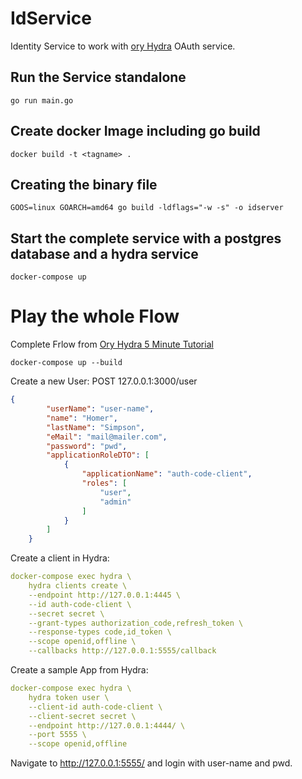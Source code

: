 # IdService
Identity Service to work with [ory Hydra](https://github.com/ory/hydra) OAuth service.

## Run the Service standalone
`go run main.go`

## Create docker Image including go build
`docker build -t <tagname> .`

## Creating the binary file
`GOOS=linux GOARCH=amd64 go build -ldflags="-w -s" -o idserver`

## Start the complete service with a postgres database and a hydra service
`docker-compose up`

# Play the whole Flow
Complete Frlow from [Ory Hydra 5 Minute Tutorial](https://www.ory.sh/hydra/docs/5min-tutorial/)

`docker-compose up --build`

Create a new User:
POST 127.0.0.1:3000/user
````json
{
        "userName": "user-name",
        "name": "Homer",
        "lastName": "Simpson",
        "eMail": "mail@mailer.com",
        "password": "pwd",
        "applicationRoleDTO": [
            {
                "applicationName": "auth-code-client",
                "roles": [
                    "user",
                    "admin"
                ]
            }
        ]
    }

````

Create a client in Hydra:
````yaml
docker-compose exec hydra \
    hydra clients create \
    --endpoint http://127.0.0.1:4445 \
    --id auth-code-client \
    --secret secret \
    --grant-types authorization_code,refresh_token \
    --response-types code,id_token \
    --scope openid,offline \
    --callbacks http://127.0.0.1:5555/callback
````

Create a sample App from Hydra:
````yaml
docker-compose exec hydra \
    hydra token user \
    --client-id auth-code-client \
    --client-secret secret \
    --endpoint http://127.0.0.1:4444/ \
    --port 5555 \
    --scope openid,offline
````
Navigate to http://127.0.0.1:5555/ and login with user-name and pwd.
